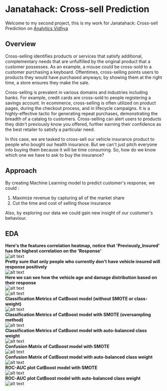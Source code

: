 # Janatahack: Cross-sell Prediction

Welcome to my second project, this is my work for Janatahack: Cross-sell Prediction on [Analytics Vidhya](https://datahack.analyticsvidhya.com/contest/janatahack-cross-sell-prediction/)

## Overview

Cross-selling identifies products or services that satisfy additional, complementary needs that are unfulfilled by the original product that a customer possesses. As an example, a mouse could be cross-sold to a customer purchasing a keyboard. Oftentimes, cross-selling points users to products they would have purchased anyways; by showing them at the right time, a store ensures they make the sale.

Cross-selling is prevalent in various domains and industries including banks. For example, credit cards are cross-sold to people registering a savings account. In ecommerce, cross-selling is often utilized on product pages, during the checkout process, and in lifecycle campaigns. It is a highly-effective tactic for generating repeat purchases, demonstrating the breadth of a catalog to customers. Cross-selling can alert users to products they didn't previously know you offered, further earning their confidence as the best retailer to satisfy a particular need.

In this case, we are tasked to cross-sell our vehicle insurance product to people who bought our health insurance. But we can't just pitch everyone into buying them because it will be time consuming. So, how do we know which one we have to ask to buy the insurance?

## Approach

By creating Machine Learning model to predict customer's response, we could :

1. Maximize revenue by capturing all of the market share
2. Cut the time and cost of selling those insurance

Also, by exploring our data we could gain new insight of our customer's behaviour.

## EDA

**Here's the features correlation heatmap, notice that 'Previously_Insured' has the highest correlation on the 'Response'**<br>
![alt text](https://github.com/kimichiaveli/Health_Insurance_Cross_Sell/blob/main/heatmapcorr.png 'Correlation Heatmap')<br>
**Pretty sure that only people who currently don't have vehicle insured will response positively**<br>
![alt text](https://github.com/kimichiaveli/Health_Insurance_Cross_Sell/blob/main/previnsured.png 'Previously_Insured countplot')<br>
**Here we can see how the vehicle age and damage distribution based on their response**<br>
![alt text](https://github.com/kimichiaveli/Health_Insurance_Cross_Sell/blob/main/vehage.PNG 'Vehicle Age based on the response')<br>
![alt text](https://github.com/kimichiaveli/Health_Insurance_Cross_Sell/blob/main/vehcomp.PNG 'Vehicle Composition')<br>
**Classification Metrics of CatBoost model (without SMOTE or class-weight)**<br>
![alt text](https://github.com/kimichiaveli/Health_Insurance_Cross_Sell/blob/main/defmetric.PNG)<br>
**Classification Metrics of CatBoost model with SMOTE (oversampling method)**<br>
![alt text](https://github.com/kimichiaveli/Health_Insurance_Cross_Sell/blob/main/smotemetric.PNG)<br>
**Classification Metrics of CatBoost model with auto-balanced class weight**<br>
![alt text](https://github.com/kimichiaveli/Health_Insurance_Cross_Sell/blob/main/classweightmetric.PNG)<br>
**Confusion Matrix of CatBoost model with SMOTE**<br>
![alt text](https://github.com/kimichiaveli/Health_Insurance_Cross_Sell/blob/main/consmote.png)<br>
**Confusion Matrix of CatBoost model with auto-balanced class weight**<br>
![alt text](https://github.com/kimichiaveli/Health_Insurance_Cross_Sell/blob/main/conclassweight.png)<br>
**ROC-AUC plot CatBoost model with SMOTE**<br>
![alt text](https://github.com/kimichiaveli/Health_Insurance_Cross_Sell/blob/main/rocaucsmote.png)<br>
**ROC-AUC plot CatBoost model with auto-balanced class weight**<br>
![alt text](https://github.com/kimichiaveli/Health_Insurance_Cross_Sell/blob/main/rocaucclassweight.png)
